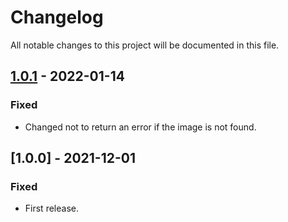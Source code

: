 # Changelog

All notable changes to this project will be documented in this file.

## [1.0.1] - 2022-01-14
### Fixed
- Changed not to return an error if the image is not found.

## [1.0.0] - 2021-12-01
### Fixed
- First release.

[1.0.1]: https://github.com/takuya-motoshima/compare-img/compare/v1.0.0...v1.0.1